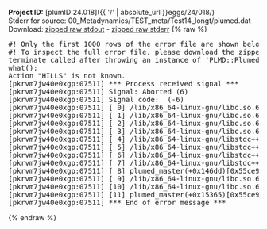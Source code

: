 **Project ID:** [plumID:24.018]({{ '/' | absolute_url }}eggs/24/018/)  
Stderr for source:  00_Metadynamics/TEST_meta/Test14_longt/plumed.dat   
Download: [zipped raw stdout](plumed.dat.plumed_master.stdout.txt.zip) - [zipped raw stderr](plumed.dat.plumed_master.stderr.txt.zip) 
{% raw %}
<pre>
#! Only the first 1000 rows of the error file are shown below
#! To inspect the full error file, please download the zipped raw stderr file above
terminate called after throwing an instance of 'PLMD::Plumed::Exception'
what():
Action "HILLS" is not known.
[pkrvm7jw40e0xgp:07511] *** Process received signal ***
[pkrvm7jw40e0xgp:07511] Signal: Aborted (6)
[pkrvm7jw40e0xgp:07511] Signal code:  (-6)
[pkrvm7jw40e0xgp:07511] [ 0] /lib/x86_64-linux-gnu/libc.so.6(+0x45330)[0x7fdf7cc45330]
[pkrvm7jw40e0xgp:07511] [ 1] /lib/x86_64-linux-gnu/libc.so.6(pthread_kill+0x11c)[0x7fdf7cc9eb2c]
[pkrvm7jw40e0xgp:07511] [ 2] /lib/x86_64-linux-gnu/libc.so.6(gsignal+0x1e)[0x7fdf7cc4527e]
[pkrvm7jw40e0xgp:07511] [ 3] /lib/x86_64-linux-gnu/libc.so.6(abort+0xdf)[0x7fdf7cc288ff]
[pkrvm7jw40e0xgp:07511] [ 4] /lib/x86_64-linux-gnu/libstdc++.so.6(+0xa5ff5)[0x7fdf7d0a5ff5]
[pkrvm7jw40e0xgp:07511] [ 5] /lib/x86_64-linux-gnu/libstdc++.so.6(+0xbb0da)[0x7fdf7d0bb0da]
[pkrvm7jw40e0xgp:07511] [ 6] /lib/x86_64-linux-gnu/libstdc++.so.6(_ZSt10unexpectedv+0x0)[0x7fdf7d0a5a55]
[pkrvm7jw40e0xgp:07511] [ 7] /lib/x86_64-linux-gnu/libstdc++.so.6(+0xa5a6f)[0x7fdf7d0a5a6f]
[pkrvm7jw40e0xgp:07511] [ 8] plumed_master(+0x146dd)[0x55ce93e806dd]
[pkrvm7jw40e0xgp:07511] [ 9] /lib/x86_64-linux-gnu/libc.so.6(+0x2a1ca)[0x7fdf7cc2a1ca]
[pkrvm7jw40e0xgp:07511] [10] /lib/x86_64-linux-gnu/libc.so.6(__libc_start_main+0x8b)[0x7fdf7cc2a28b]
[pkrvm7jw40e0xgp:07511] [11] plumed_master(+0x15365)[0x55ce93e81365]
[pkrvm7jw40e0xgp:07511] *** End of error message ***
</pre>
{% endraw %}
